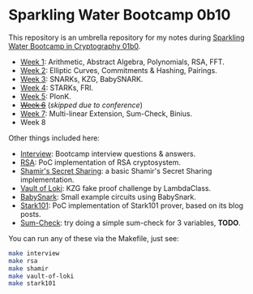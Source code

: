 # Sparkling Water Bootcamp 0b10

This repository is an umbrella repository for my notes during [Sparkling Water Bootcamp in Cryptography 01b0](https://github.com/lambdaclass/lambdaworks/blob/bootcamp0b10/bootcamp/sparkling_water_0b10.md).

- [Week 1](./docs/WEEK-1.md): Arithmetic, Abstract Algebra, Polynomials, RSA, FFT.
- [Week 2](./docs/WEEK-2.md): Elliptic Curves, Commitments & Hashing, Pairings.
- [Week 3](./docs/WEEK-3.md): SNARKs, KZG, BabySNARK.
- [Week 4](./docs/WEEK-4.md): STARKs, FRI.
- [Week 5](./docs/WEEK-5.md): PlonK.
- <strike>[Week 6](./docs/WEEK-6.md)</strike> (_skipped due to conference_)
- [Week 7](./docs/WEEK-7.md): Multi-linear Extension, Sum-Check, Binius.
- Week 8

Other things included here:

- [Interview](./exercises/interview/README.md): Bootcamp interview questions & answers.
- [RSA](./exercises/rsa/): PoC implementation of RSA cryptosystem.
- [Shamir's Secret Sharing](./exercises/shamir-secret-share/): a basic Shamir's Secret Sharing implementation.
- [Vault of Loki](./exercises/vault-of-loki/README.md): KZG fake proof challenge by LambdaClass.
- [BabySnark](./snarks/babysnark/README.md): Small example circuits using BabySnark.
- [Stark101](./snarks/stark101/README.md): PoC implementation of Stark101 prover, based on its blog posts.
- [Sum-Check](./exercises/sumcheck/): try doing a simple sum-check for 3 variables, **TODO**.

You can run any of these via the Makefile, just see:

```sh
make interview
make rsa
make shamir
make vault-of-loki
make stark101
```
